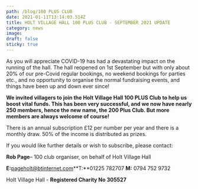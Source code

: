 ```yaml
---
path: /blog/100 PLUS CLUB
date: 2021-01-11T13:14:03.514Z
title: HOLT VILLAGE HALL 100 PLUS CLUB - SEPTEMBER 2021 UPDATE
category: news
image:
draft: false
sticky: true
---
```


As you will appreciate COVID-19 has had a devastating impact on the running of the hall. The hall reopened on 1st September but with only about 20% of our pre-Covid regular bookings, no weekend bookings for parties etc., and no opportunity to organise the normal fundraising events, and things have been up and down ever since!

**We invited villagers to join the Holt Village Hall 100 PLUS Club to help us boost vital funds. This has been very successful, and we now have nearly 250 members, hence the new name, the 200 Plus Club. But more members are always welcome of course!**

There is an annual subscription £12 per number per year and there is a monthly draw. 50% of the income is distributed as prizes.

If you would like further details or wish to subscribe, please contact:

**Rob Page**– 100 club organiser, on behalf of Holt Village Hall

**E:**[pageholt@btinternet.com](mailto:pageholt@btinternet.com)**T:**01225 782707 **M:** 0794 752 9732

Holt Village Hall - **Registered Charity No 305527**
